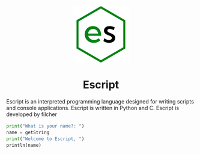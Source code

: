 <div align="center">
  <img src="/texture/icon.png" width="150px">
</div>
<h1 align="center">Escript</h1>
Escript is an interpreted programming language designed for writing scripts and console applications. Escript is written in Python and C. Escript is developed by filcher

```python
print("What is your name?: ")
name = getString
print("Welcome to Escript, ")
println(name)
```
